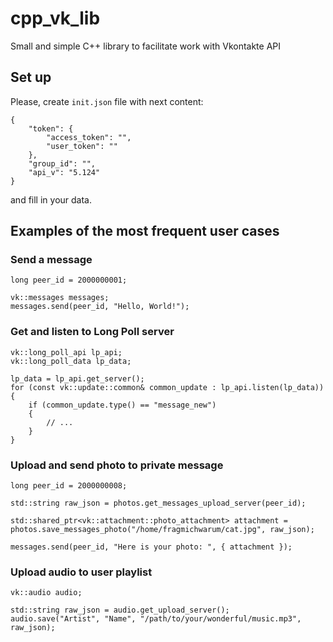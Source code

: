 # cpp_vk_lib
Small and simple C++ library to facilitate work with Vkontakte API

## Set up
Please, create `init.json` file with next content:
```
{
	"token": {
		"access_token": "",
		"user_token": ""
	},
	"group_id": "",
	"api_v": "5.124"
}
```
and fill in your data.

## Examples of the most frequent user cases

### Send a message
```
long peer_id = 2000000001;
	
vk::messages messages;
messages.send(peer_id, "Hello, World!");
```

### Get and listen to Long Poll server
```
vk::long_poll_api lp_api;
vk::long_poll_data lp_data;

lp_data = lp_api.get_server();
for (const vk::update::common& common_update : lp_api.listen(lp_data))
{
	if (common_update.type() == "message_new")
	{
		// ...
	}
}
```

### Upload and send photo to private message
```
long peer_id = 2000000008;
	
std::string raw_json = photos.get_messages_upload_server(peer_id);
	
std::shared_ptr<vk::attachment::photo_attachment> attachment = photos.save_messages_photo("/home/fragmichwarum/cat.jpg", raw_json);
	
messages.send(peer_id, "Here is your photo: ", { attachment });
```

### Upload audio to user playlist
```
vk::audio audio;
	
std::string raw_json = audio.get_upload_server();
audio.save("Artist", "Name", "/path/to/your/wonderful/music.mp3", raw_json);
	
```
